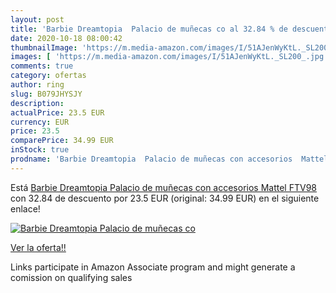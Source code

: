 ```yaml
---
layout: post
title: 'Barbie Dreamtopia  Palacio de muñecas co al 32.84 % de descuento'
date: 2020-10-18 08:00:42
thumbnailImage: 'https://m.media-amazon.com/images/I/51AJenWyKtL._SL200_.jpg'
images: [ 'https://m.media-amazon.com/images/I/51AJenWyKtL._SL200_.jpg' ]
comments: true
category: ofertas
author: ring
slug: B079JHYSJY
description:
actualPrice: 23.5 EUR
currency: EUR
price: 23.5
comparePrice: 34.99 EUR
inStock: true
prodname: 'Barbie Dreamtopia  Palacio de muñecas con accesorios  Mattel FTV98 '
---
```


Está [Barbie Dreamtopia  Palacio de muñecas con accesorios  Mattel FTV98 ](https://www.amazon.es/dp/B079JHYSJY/?tag=tolees-21) con 32.84 de descuento por 23.5 EUR (original: 34.99 EUR) en el siguiente enlace!

[![Barbie Dreamtopia  Palacio de muñecas co](https://m.media-amazon.com/images/I/51AJenWyKtL._SL200_.jpg)](https://www.amazon.es/dp/B079JHYSJY/?tag=tolees-21)

[Ver la oferta!!](https://www.amazon.es/dp/B079JHYSJY/?tag=tolees-21)

Links participate in Amazon Associate program and might generate a comission on qualifying sales


